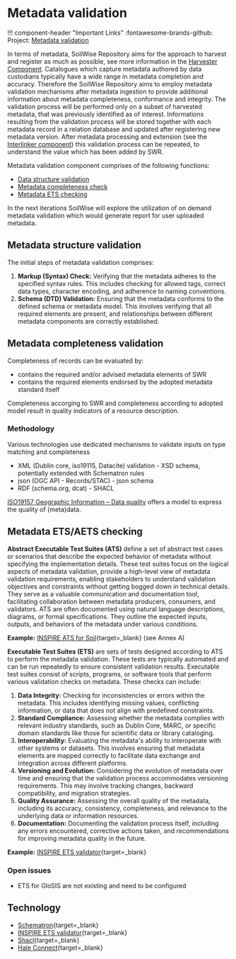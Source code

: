 # Metadata validation

!!! component-header "Important Links"
    :fontawesome-brands-github: Project: [Metadata validation](https://github.com/orgs/soilwise-he/projects/5)


In terms of metadata, SoilWise Repository aims for the approach to harvest and register as much as possible, see more information in the [Harvester Component](ingestion.md). Catalogues which capture metadata authored by data custodians typically have a wide range in metadata completion and accuracy. Therefore the SoilWise Repository aims to employ metadata validation mechanisms after metadata ingestion to provide additional information about metadata completeness, conformance and integrity. The validation process will be performed only on a subset of harvested metadata, that was previously identified as of interest. Informations resulting from the validation process will be stored together with each metadata record in a relation database and updated after registering new metadata version. After metadata processing and extension (see the [Interlinker component](interlinker.md)) this validation process can be repeated, to understand the value which has been added by SWR.

Metadata validation component comprises of the following functions:

- [Data structure validation](#data-structure-validation)
- [Metadata completeness check](#metadata-completeness-validation)
- [Metadata ETS checking](#metadata-ets-checking)

In the next iterations SoilWise will explore the utilization of on demand metadata validation which would generate report for user uploaded metadata.

## Metadata structure validation

The initial steps of metadata validation comprises:

1. **Markup (Syntax) Check:** Verifying that the metadata adheres to the specified syntax rules. This includes checking for allowed tags, correct data types, character encoding, and adherence to naming conventions.
2. **Schema (DTD) Validation:** Ensuring that the metadata conforms to the defined schema or metadata model. This involves verifying that all required elements are present, and relationships between different metadata components are correctly established.

## Metadata completeness validation

Completeness of records can be evaluated by:

- contains the required and/or advised metadata elements of SWR
- contains the required elements endorsed by the adopted metadata standard itself 

Completeness accorging to SWR and completeness according to adopted model result in quality indicators of a resource description.

### Methodology

Various technologies use dedicated mechanisms to validate inputs on type matching and completeness

- XML (Dublin core, iso19115, Datacite) validation - XSD schema, potentially extended with Schematron rules
- json (OGC API - Records/STAC) - json schema
- RDF (schema.org, dcat) - SHACL

[ISO19157 Geographic Information – Data quality](https://www.iso.org/standard/78900.html) offers a model to express the quality of (meta)data. 

## Metadata ETS/AETS checking

**Abstract Executable Test Suites (ATS)** define a set of abstract test cases or scenarios that describe the expected behavior of metadata without specifying the implementation details. These test suites focus on the logical aspects of metadata validation, provide a high-level view of metadata validation requirements, enabling stakeholders to understand validation objectives and constraints without getting bogged down in technical details. They serve as a valuable communication and documentation tool, facilitating collaboration between metadata producers, consumers, and validators. ATS are often documented using natural language descriptions, diagrams, or formal specifications. They outline the expected inputs, outputs, and behaviors of the metadata under various conditions.

**Example:** [INSPIRE ATS for Soil](https://inspire-mif.github.io/technical-guidelines/data/so/dataspecification_so.pdf){target=_blank} (see Annex A) 

**Executable Test Suites (ETS)** are sets of tests designed according to ATS to perform the metadata validation. These tests are typically automated and can be run repeatedly to ensure consistent validation results. Executable test suites consist of scripts, programs, or software tools that perform various validation checks on metadata. These checks can include:

1. **Data Integrity:** Checking for inconsistencies or errors within the metadata. This includes identifying missing values, conflicting information, or data that does not align with predefined constraints.
2. **Standard Compliance:** Assessing whether the metadata complies with relevant industry standards, such as Dublin Core, MARC, or specific domain standards like those for scientific data or library cataloging.
3. **Interoperability:** Evaluating the metadata's ability to interoperate with other systems or datasets. This involves ensuring that metadata elements are mapped correctly to facilitate data exchange and integration across different platforms.
4. **Versioning and Evolution:** Considering the evolution of metadata over time and ensuring that the validation process accommodates versioning requirements. This may involve tracking changes, backward compatibility, and migration strategies.
5. **Quality Assurance:** Assessing the overall quality of the metadata, including its accuracy, consistency, completeness, and relevance to the underlying data or information resources.
6. **Documentation:** Documenting the validation process itself, including any errors encountered, corrective actions taken, and recommendations for improving metadata quality in the future.


**Example:** [INSPIRE ETS validator](https://inspire.ec.europa.eu/validator/home/index.html){target=_blank}

### Open issues

- ETS for GloSIS are not existing and need to be configured

## Technology

- [Schematron](https://schematron.com/){target=_blank}
- [INSPIRE ETS validator](https://inspire.ec.europa.eu/validator/home/index.html){target=_blank}
- [Shacl](https://www.w3.org/TR/shacl/){target=_blank}
- [Hale Connect](https://wetransform.to/haleconnect/){target=_blank}

<!--
## Data quality assurance

- Automated validations on datasets to check if statements in metadata on resolution, projection, spatial/temporal bounds, accuracy, classification, uncertainty are correct.
- If a metadata record has no statements on these aspects, findings fom the validation will be used instead.
- understand the history of a data file is of interest, with every download save the hash of the file, to know if it was changed since last download and if this change was properly documented.

- Impact of validation? Tag the record with the actual value, notify the owner of our findings, On the UI show only the updated values, decrease the record quality score (impacting search ranking).

- Prevent to download data for every validation by checking against modification date.
- Run a full check at monthly intervals in case files are changed without updating the modification date.
- If data is provided as a service (or cloud optimised) a subset of the data may be extracted for the validation.

**Requirements to storage component:**

- For any data link in a metadata record, keep a registry of its validation result (keep a copy of (or reference to) the metadata record at that moment)
- A registry to keep record overrides introduced by validations
- A registry to track conversation with the data owner on validation results

**Impact on search engine:**

- decrease ranking in case metadata has many inconsistencies related to data quality

- [GeoHealthCheck](https://geohealthcheck.org) could be an interesting platform to monitor quality of data. 
-->